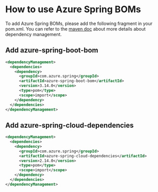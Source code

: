 # How to use Azure Spring BOMs

To add Azure Spring BOMs, please add the following fragment in your pom.xml.
You can refer to the [maven doc] about more details about dependency management.

## Add azure-spring-boot-bom

[//]: # ({x-version-update-start;com.azure.spring:azure-spring-boot-bom;current})
```xml
<dependencyManagement>
  <dependencies>
    <dependency>
      <groupId>com.azure.spring</groupId>
      <artifactId>azure-spring-boot-bom</artifactId>
      <version>3.14.0</version>
      <type>pom</type>
      <scope>import</scope>
    </dependency>
  </dependencies>
</dependencyManagement>
```
[//]: # ({x-version-update-end})

## Add azure-spring-cloud-dependencies

[//]: # ({x-version-update-start;com.azure.spring:azure-spring-cloud-dependencies;current})
```xml
<dependencyManagement>
  <dependencies>
    <dependency>
      <groupId>com.azure.spring</groupId>
      <artifactId>azure-spring-cloud-dependencies</artifactId>
      <version>2.14.0</version>
      <type>pom</type>
      <scope>import</scope>
    </dependency>
  </dependencies>
</dependencyManagement>
```
[//]: # ({x-version-update-end})

[maven doc]: https://maven.apache.org/